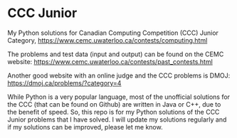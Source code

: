 # CCC Junior
My Python solutions for Canadian Computing Competition (CCC) Junior Category, https://www.cemc.uwaterloo.ca/contests/computing.html

The problems and test data (input and output) can be found on the CEMC website: https://www.cemc.uwaterloo.ca/contests/past_contests.html

Another good website with an online judge and the CCC problems is DMOJ: https://dmoj.ca/problems/?category=4

While Python is a very popular language, most of the unofficial solutions for the CCC (that can be found on Github) are written in Java or C++, due to the benefit of speed. So, this repo is for my Python solutions of the CCC Junior problems that I have solved. I will update my solutions regularly and if my solutions can be improved, please let me know. 
